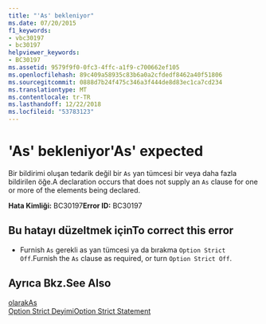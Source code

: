 ```yaml
---
title: "'As' bekleniyor"
ms.date: 07/20/2015
f1_keywords:
- vbc30197
- bc30197
helpviewer_keywords:
- BC30197
ms.assetid: 9579f9f0-0fc3-4ffc-a1f9-c700662ef105
ms.openlocfilehash: 89c409a58935c83b6a0a2cfdedf8462a40f51806
ms.sourcegitcommit: 0888d7b24f475c346a3f444de8d83ec1ca7cd234
ms.translationtype: MT
ms.contentlocale: tr-TR
ms.lasthandoff: 12/22/2018
ms.locfileid: "53783123"
---
```

# <a name="as-expected"></a><span data-ttu-id="44a9b-102">'As' bekleniyor</span><span class="sxs-lookup"><span data-stu-id="44a9b-102">'As' expected</span></span>
<span data-ttu-id="44a9b-103">Bir bildirimi oluşan tedarik değil bir `As` yan tümcesi bir veya daha fazla bildirilen öğe.</span><span class="sxs-lookup"><span data-stu-id="44a9b-103">A declaration occurs that does not supply an `As` clause for one or more of the elements being declared.</span></span>  
  
 <span data-ttu-id="44a9b-104">**Hata Kimliği:** BC30197</span><span class="sxs-lookup"><span data-stu-id="44a9b-104">**Error ID:** BC30197</span></span>  
  
## <a name="to-correct-this-error"></a><span data-ttu-id="44a9b-105">Bu hatayı düzeltmek için</span><span class="sxs-lookup"><span data-stu-id="44a9b-105">To correct this error</span></span>  
  
-   <span data-ttu-id="44a9b-106">Furnish `As` gerekli as yan tümcesi ya da bırakma `Option Strict Off`.</span><span class="sxs-lookup"><span data-stu-id="44a9b-106">Furnish the `As` clause as required, or turn `Option Strict Off`.</span></span>  
  
## <a name="see-also"></a><span data-ttu-id="44a9b-107">Ayrıca Bkz.</span><span class="sxs-lookup"><span data-stu-id="44a9b-107">See Also</span></span>  
 [<span data-ttu-id="44a9b-108">olarak</span><span class="sxs-lookup"><span data-stu-id="44a9b-108">As</span></span>](../../visual-basic/language-reference/statements/as-clause.md)  
 [<span data-ttu-id="44a9b-109">Option Strict Deyimi</span><span class="sxs-lookup"><span data-stu-id="44a9b-109">Option Strict Statement</span></span>](../../visual-basic/language-reference/statements/option-strict-statement.md)
